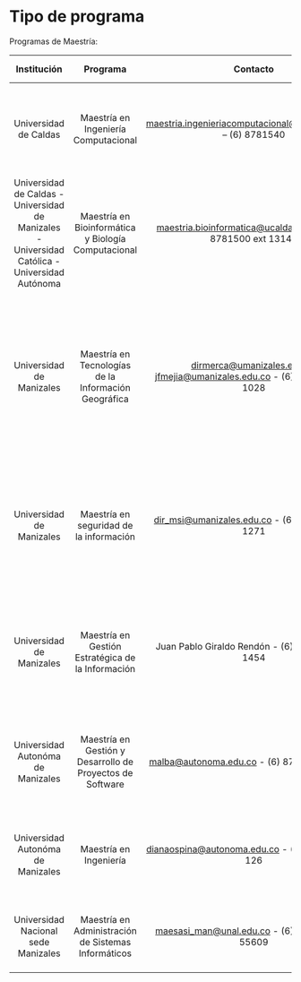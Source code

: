 # Tipo de programa

Programas de Maestría:

| Institución    |  Programa  | Contacto    |         Página Web                   |  Jornada | Modalidad | Tipo | Créditos | Duración | SNIES (El Sistema Nacional de Información de la Educación Superior) Programa |
| :-----------: | :-------------:   | :------------------: | :---------------------------------------: | :-----------: |  :-----------: |  :-----------: | :-----------: | :-----------: | :-----------: |
| Universidad de Caldas | Maestría en Ingeniería Computacional |  maestria.ingenieriacomputacional@ucaldas.edu.co – (6) 8781540  | **http://ingenieria.ucaldas.edu.co/maestriaic/**| Viernes de 5:00 p.m. a 10:00 p.m. y sábados de 8:00 a.m. a 12:00 m. y de 2:00 p.m. a 6:00 pm |  Presencial | Postgrado (Maestría) | 60 | 4 - SEMESTRAL | **https://snies.mineducacion.gov.co/consultasnies/verPrograma?codigo=101812**
| Universidad de Caldas - Universidad de Manizales - Universidad Católica - Universidad Autónoma| Maestría en Bioinformática y Biología Computacional |  maestria.bioinformatica@ucaldas.edu.co – (6) 8781500 ext 13146 | **http://ingenieria.ucaldas.edu.co/mibbc/** **https://umanizales.edu.co/?u_course=maestria-bioinformatica-biologia-computacional http://www.ucm.edu.co/programa/maestria-en-bioinformatica-y-biologia-computacional/ https://www.autonoma.edu.co/oferta-academica/maestrias/maestria-en-bioinformatica-y-biologia-computacional** | Diurna |  Presencial | Postgrado (Maestría) | 60 | 4 - SEMESTRAL | **https://snies.mineducacion.gov.co/consultasnies/verPrograma?codigo=103917**|
| Universidad de Manizales | Maestría en Tecnologías de la Información Geográfica | dirmerca@umanizales.edu.co jfmejia@umanizales.edu.co - (6) 8879680 ext 1028  | **https://umanizales.edu.co/?u_course=maestria-en-tecnologias-de-la-informacion-geografica** | Viernes: de 8:00 am. a 12:00 m y de 2:00 a 6:00 pm.Sábados: de 8:00 am. a 12:00 m y de 2:00 a 6:00 pm. - Domingos: de 8:00 am. a 12:00 m y de 2:00 a 6:00 pm. | Presencial | Postgrado (Maestría) | 52 | 	4 - SEMESTRAL | **https://snies.mineducacion.gov.co/consultasnies/verPrograma?codigo=102462**
| Universidad de Manizales | Maestría en seguridad de la información | dir_msi@umanizales.edu.co - (6) 8879680 ext 1271  | **https://umanizales.edu.co/Programa/maestria-en-seguridad-de-la-informacion/** | Sesiones mensuales los días viernes, sábados y domingos entre las 8:00 a.m. a 12:00 m y de 2:00 p.m. a 6:00 p.m. | Presencial | Postgrado (Maestría) | 50 | 4 - SEMESTRAL | **https://snies.mineducacion.gov.co/consultasnies/verPrograma?codigo=107284**
| Universidad de Manizales | Maestría en Gestión Estratégica de la Información | Juan Pablo Giraldo Rendón - (6) 8879680 ext 1454  | **https://umanizales.edu.co/Programa/maestria-en-gestion-estrategica-de-la-informacion/** | Sesiones mensuales los días viernes, sábados y domingos entre las 8:00 a.m. a 12:00 m y de 2:00 p.m. a 6:00 p.m. | Presencial | Postgrado (Maestría) | 50 | 4 - SEMESTRAL | **https://snies.mineducacion.gov.co/consultasnies/verPrograma?codigo=107283** |
| Universidad Autonóma de Manizales | Maestría en Gestión y Desarrollo de Proyectos de Software | malba@autonoma.edu.co - (6) 8727272 ext 146  | **https://www.autonoma.edu.co/oferta-academica/maestrias/maestria-en-gestion-y-desarrollo-de-proyectos-de-software** | Viernes de 5:00 p.m a 8:00 p.m / Sábado de 8:00 a.m a 12:00 m y de 2:00 p.m a 5:00 p.m | Presencial | Postgrado (Maestría) | 52 | 4 - SEMESTRAL | **https://snies.mineducacion.gov.co/consultasnies/verPrograma?codigo=53756** |
| Universidad Autonóma de Manizales | Maestría en Ingeniería | dianaospina@autonoma.edu.co - (6) 8727272 ext 126  | **https://www.autonoma.edu.co/oferta-academica/maestrias/maestria-en-ingenieria** | Viernes de 5:00 p.m a 8:00 p.m / Sábados de 8:00 a.m a 12:00 m y de 2:00 p.m a 5:00 p.m | Presencial | Postgrado (Maestría) | 52 | 2 - ANUAL | **https://snies.mineducacion.gov.co/consultasnies/verPrograma?codigo=104770** |
| Universidad Nacional sede Manizales | Maestría en Administración de Sistemas Informáticos | maesasi_man@unal.edu.co - (6) 8879300 ext 55609  | **https://www.manizales.unal.edu.co/menu/programas-academicos/posgrados/maestria-en-administracion-de-sistemas-informaticos-plan-de-estudios-de-investigacion/** | viernes de 6:00 p.m. a 10:00 p.m. y sábado de 8:00 a.m. a 12 p.m | Presencial | Postgrado (Maestría) | 52 | 4 - SEMESTRAL | **https://snies.mineducacion.gov.co/consultasnies/verPrograma?codigo=104507** |

